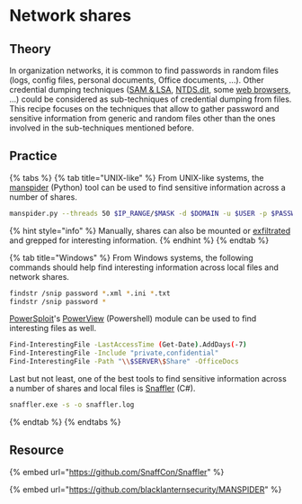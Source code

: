 # Network shares

## Theory

In organization networks, it is common to find passwords in random files (logs, config files, personal documents, Office documents, ...). Other credential dumping techniques ([SAM & LSA](broken-reference), [NTDS.dit](broken-reference), some [web browsers](broken-reference), ...) could be considered as sub-techniques of credential dumping from files. This recipe focuses on the techniques that allow to gather password and sensitive information from generic and random files other than the ones involved in the sub-techniques mentioned before.

## Practice

{% tabs %}
{% tab title="UNIX-like" %}
From UNIX-like systems, the [manspider](https://github.com/blacklanternsecurity/MANSPIDER) (Python) tool can be used to find sensitive information across a number of shares.

```bash
manspider.py --threads 50 $IP_RANGE/$MASK -d $DOMAIN -u $USER -p $PASSWORD --content "set sqlplus" "password ="
```

{% hint style="info" %}
Manually, shares can also be mounted or [exfiltrated](../../exfiltration/smb.md) and grepped for interesting information.
{% endhint %}
{% endtab %}

{% tab title="Windows" %}
From Windows systems, the following commands should help find interesting information across local files and network shares.

```bash
findstr /snip password *.xml *.ini *.txt
findstr /snip password *
```

[PowerSploit](https://github.com/PowerShellMafia/PowerSploit)'s [PowerView](https://github.com/PowerShellMafia/PowerSploit/blob/master/Recon/PowerView.ps1) (Powershell) module can be used to find interesting files as well.

```bash
Find-InterestingFile -LastAccessTime (Get-Date).AddDays(-7)
Find-InterestingFile -Include "private,confidential"
Find-InterestingFile -Path "\\$SERVER\$Share" -OfficeDocs
```

Last but not least, one of the best tools to find sensitive information across a number of shares and local files is [Snaffler](https://github.com/SnaffCon/Snaffler) (C#).

```bash
snaffler.exe -s -o snaffler.log
```
{% endtab %}
{% endtabs %}

## Resource

{% embed url="https://github.com/SnaffCon/Snaffler" %}

{% embed url="https://github.com/blacklanternsecurity/MANSPIDER" %}
